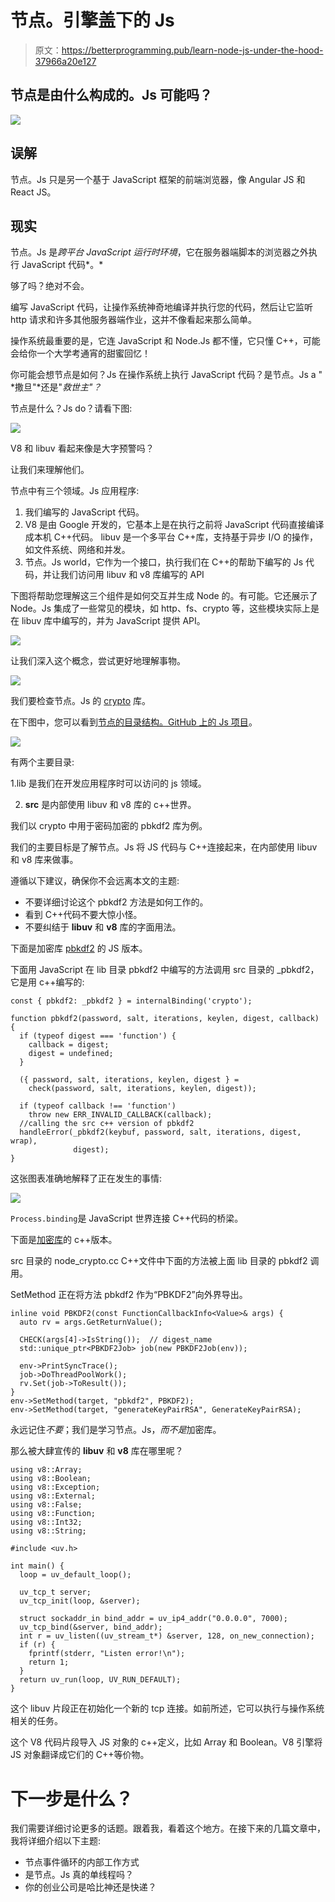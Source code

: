 # 节点。引擎盖下的 Js

> 原文：<https://betterprogramming.pub/learn-node-js-under-the-hood-37966a20e127>

## 节点是由什么构成的。Js 可能吗？

![](img/fe20ee329c0fd5b3146d76effd33a473.png)

## 误解

节点。Js 只是另一个基于 JavaScript 框架的前端浏览器，像 Angular JS 和 React JS。

## **现实**

节点。Js 是*跨平台 JavaScript 运行时环境*，它在服务器端脚本的浏览器之外执行 JavaScript 代码*。*

够了吗？绝对不会。

编写 JavaScript 代码，让操作系统神奇地编译并执行您的代码，然后让它监听 http 请求和许多其他服务器端作业，这并不像看起来那么简单。

操作系统最重要的是，它连 JavaScript 和 Node.Js 都不懂，它只懂 C++，可能会给你一个大学考通宵的甜蜜回忆！

你可能会想节点是如何？Js 在操作系统上执行 JavaScript 代码？是节点。Js a " *撒旦"*还是"*救世主"？*

节点是什么？Js do？请看下图:

![](img/62373f295a80393d3a25f99fc7ac39cc.png)

V8 和 libuv 看起来像是大字预警吗？

让我们来理解他们。

节点中有三个领域。Js 应用程序:

1.  我们编写的 JavaScript 代码。
2.  V8 是由 Google 开发的，它基本上是在执行之前将 JavaScript 代码直接编译成本机 C++代码。
    libuv 是一个多平台 C++库，支持基于异步 I/O 的操作，如文件系统、网络和并发。
3.  节点。Js world，它作为一个接口，执行我们在 C++的帮助下编写的 Js 代码，并让我们访问用 libuv 和 v8 库编写的 API

下图将帮助您理解这三个组件是如何交互并生成 Node 的。有可能。它还展示了 Node。Js 集成了一些常见的模块，如 http、fs、crypto 等，这些模块实际上是在 libuv 库中编写的，并为 JavaScript 提供 API。

![](img/9b853e4abdb367a3107fbd802b9cb795.png)

让我们深入这个概念，尝试更好地理解事物。

![](img/90c52d0497169eddcb1478ed3f5035ee.png)

我们要检查节点。Js 的 [crypto](https://nodejs.org/api/crypto.html) 库。

在下图中，您可以看到[节点的目录结构。GitHub 上的 Js 项目](https://github.com/nodejs/node)。

![](img/12b4b0ef3e50674a956dfb6f185e119e.png)

有两个主要目录:

1.lib 是我们在开发应用程序时可以访问的 js 领域。

2. **src** 是内部使用 libuv 和 v8 库的 c++世界。

我们以 crypto 中用于密码加密的 pbkdf2 库为例。

我们的主要目标是了解节点。Js 将 JS 代码与 C++连接起来，在内部使用 libuv 和 v8 库来做事。

遵循以下建议，确保你不会远离本文的主题:

*   不要详细讨论这个 pbkdf2 方法是如何工作的。
*   看到 C++代码不要大惊小怪。
*   不要纠结于 **libuv** 和 **v8** 库的字面用法。

下面是加密库 [pbkdf2](https://github.com/nodejs/node/blob/master/lib/internal/crypto/pbkdf2.js) 的 JS 版本。

下面用 JavaScript 在 lib 目录 pbkdf2 中编写的方法调用 src 目录的 _pbkdf2，它是用 c++编写的:

```
const { pbkdf2: _pbkdf2 } = internalBinding('crypto');

function pbkdf2(password, salt, iterations, keylen, digest, callback) {
  if (typeof digest === 'function') {
    callback = digest;
    digest = undefined;
  }

  ({ password, salt, iterations, keylen, digest } =
    check(password, salt, iterations, keylen, digest));

  if (typeof callback !== 'function')
    throw new ERR_INVALID_CALLBACK(callback);
  //calling the src c++ version of pbkdf2
  handleError(_pbkdf2(keybuf, password, salt, iterations, digest, wrap),
              digest);
}
```

这张图表准确地解释了正在发生的事情:

![](img/cff0fb29538465abbf489b1a0f163509.png)

`Process.binding`是 JavaScript 世界连接 C++代码的桥梁。

下面是[加密库](https://github.com/nodejs/node/blob/master/src/node_crypto.cc)的 c++版本。

src 目录的 node_crypto.cc C++文件中下面的方法被上面 lib 目录的 pbkdf2 调用。

SetMethod 正在将方法 pbkdf2 作为“PBKDF2”向外界导出。

```
inline void PBKDF2(const FunctionCallbackInfo<Value>& args) {
  auto rv = args.GetReturnValue();

  CHECK(args[4]->IsString());  // digest_name
  std::unique_ptr<PBKDF2Job> job(new PBKDF2Job(env));

  env->PrintSyncTrace();
  job->DoThreadPoolWork();
  rv.Set(job->ToResult());
}
env->SetMethod(target, "pbkdf2", PBKDF2);
env->SetMethod(target, "generateKeyPairRSA", GenerateKeyPairRSA);
```

永远记住*不要*；我们是学习节点。Js，*而不是*加密库。

那么被大肆宣传的 **libuv** 和 **v8** 库在哪里呢？

```
using v8::Array;
using v8::Boolean;
using v8::Exception;
using v8::External;
using v8::False;
using v8::Function;
using v8::Int32;
using v8::String;

#include <uv.h>

int main() {
  loop = uv_default_loop();

  uv_tcp_t server;
  uv_tcp_init(loop, &server);

  struct sockaddr_in bind_addr = uv_ip4_addr("0.0.0.0", 7000);
  uv_tcp_bind(&server, bind_addr);
  int r = uv_listen((uv_stream_t*) &server, 128, on_new_connection);
  if (r) {
    fprintf(stderr, "Listen error!\n");
    return 1;
  }
  return uv_run(loop, UV_RUN_DEFAULT);
}
```

这个 libuv 片段正在初始化一个新的 tcp 连接。如前所述，它可以执行与操作系统相关的任务。

这个 V8 代码片段导入 JS 对象的 c++定义，比如 Array 和 Boolean。V8 引擎将 JS 对象翻译成它们的 C++等价物。

# 下一步是什么？

我们需要详细讨论更多的话题。跟着我，看着这个地方。在接下来的几篇文章中，我将详细介绍以下主题:

*   节点事件循环的内部工作方式
*   是节点。Js 真的单线程吗？
*   你的创业公司是哈比神还是快递？